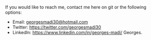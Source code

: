 If you would like to reach me, contact me here on git or the following options:
- Email: georgesmadi30@hotmail.com
- Twitter: https://twitter.com/georgesmadi30
- LinkedIn: https://www.linkedin.com/in/georges-madi/
Georges.

